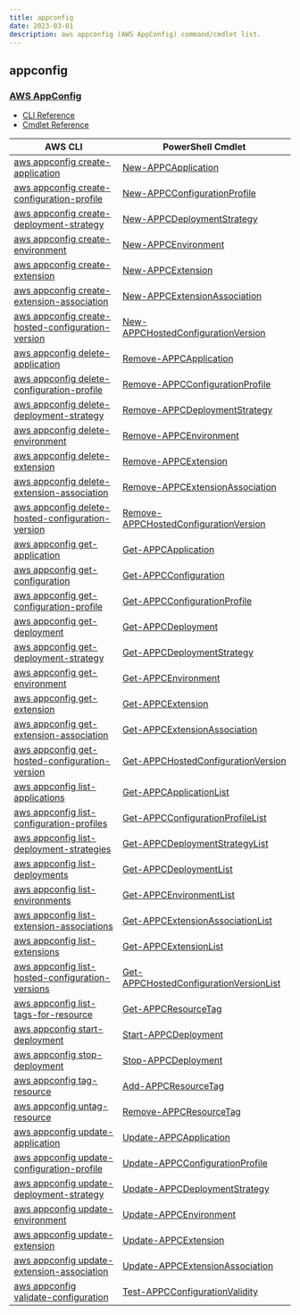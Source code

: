```yaml
---
title: appconfig
date: 2023-03-01
description: aws appconfig (AWS AppConfig) command/cmdlet list.
---
```


## appconfig

### [AWS AppConfig](https://docs.aws.amazon.com/systems-manager/latest/userguide/appconfig.html)

* [CLI Reference](https://docs.aws.amazon.com/cli/latest/reference/appconfig/index.html)
* [Cmdlet Reference](https://docs.aws.amazon.com/powershell/latest/reference/items/AppConfig_cmdlets.html)

|AWS CLI|PowerShell Cmdlet|
|----|----|
|[aws appconfig create-application](https://docs.aws.amazon.com/cli/latest/reference/appconfig/create-application.html)|[New-APPCApplication](https://docs.aws.amazon.com/powershell/latest/reference/items/New-APPCApplication.html)|
|[aws appconfig create-configuration-profile](https://docs.aws.amazon.com/cli/latest/reference/appconfig/create-configuration-profile.html)|[New-APPCConfigurationProfile](https://docs.aws.amazon.com/powershell/latest/reference/items/New-APPCConfigurationProfile.html)|
|[aws appconfig create-deployment-strategy](https://docs.aws.amazon.com/cli/latest/reference/appconfig/create-deployment-strategy.html)|[New-APPCDeploymentStrategy](https://docs.aws.amazon.com/powershell/latest/reference/items/New-APPCDeploymentStrategy.html)|
|[aws appconfig create-environment](https://docs.aws.amazon.com/cli/latest/reference/appconfig/create-environment.html)|[New-APPCEnvironment](https://docs.aws.amazon.com/powershell/latest/reference/items/New-APPCEnvironment.html)|
|[aws appconfig create-extension](https://docs.aws.amazon.com/cli/latest/reference/appconfig/create-extension.html)|[New-APPCExtension](https://docs.aws.amazon.com/powershell/latest/reference/items/New-APPCExtension.html)|
|[aws appconfig create-extension-association](https://docs.aws.amazon.com/cli/latest/reference/appconfig/create-extension-association.html)|[New-APPCExtensionAssociation](https://docs.aws.amazon.com/powershell/latest/reference/items/New-APPCExtensionAssociation.html)|
|[aws appconfig create-hosted-configuration-version](https://docs.aws.amazon.com/cli/latest/reference/appconfig/create-hosted-configuration-version.html)|[New-APPCHostedConfigurationVersion](https://docs.aws.amazon.com/powershell/latest/reference/items/New-APPCHostedConfigurationVersion.html)|
|[aws appconfig delete-application](https://docs.aws.amazon.com/cli/latest/reference/appconfig/delete-application.html)|[Remove-APPCApplication](https://docs.aws.amazon.com/powershell/latest/reference/items/Remove-APPCApplication.html)|
|[aws appconfig delete-configuration-profile](https://docs.aws.amazon.com/cli/latest/reference/appconfig/delete-configuration-profile.html)|[Remove-APPCConfigurationProfile](https://docs.aws.amazon.com/powershell/latest/reference/items/Remove-APPCConfigurationProfile.html)|
|[aws appconfig delete-deployment-strategy](https://docs.aws.amazon.com/cli/latest/reference/appconfig/delete-deployment-strategy.html)|[Remove-APPCDeploymentStrategy](https://docs.aws.amazon.com/powershell/latest/reference/items/Remove-APPCDeploymentStrategy.html)|
|[aws appconfig delete-environment](https://docs.aws.amazon.com/cli/latest/reference/appconfig/delete-environment.html)|[Remove-APPCEnvironment](https://docs.aws.amazon.com/powershell/latest/reference/items/Remove-APPCEnvironment.html)|
|[aws appconfig delete-extension](https://docs.aws.amazon.com/cli/latest/reference/appconfig/delete-extension.html)|[Remove-APPCExtension](https://docs.aws.amazon.com/powershell/latest/reference/items/Remove-APPCExtension.html)|
|[aws appconfig delete-extension-association](https://docs.aws.amazon.com/cli/latest/reference/appconfig/delete-extension-association.html)|[Remove-APPCExtensionAssociation](https://docs.aws.amazon.com/powershell/latest/reference/items/Remove-APPCExtensionAssociation.html)|
|[aws appconfig delete-hosted-configuration-version](https://docs.aws.amazon.com/cli/latest/reference/appconfig/delete-hosted-configuration-version.html)|[Remove-APPCHostedConfigurationVersion](https://docs.aws.amazon.com/powershell/latest/reference/items/Remove-APPCHostedConfigurationVersion.html)|
|[aws appconfig get-application](https://docs.aws.amazon.com/cli/latest/reference/appconfig/get-application.html)|[Get-APPCApplication](https://docs.aws.amazon.com/powershell/latest/reference/items/Get-APPCApplication.html)|
|[aws appconfig get-configuration](https://docs.aws.amazon.com/cli/latest/reference/appconfig/get-configuration.html)|[Get-APPCConfiguration](https://docs.aws.amazon.com/powershell/latest/reference/items/Get-APPCConfiguration.html)|
|[aws appconfig get-configuration-profile](https://docs.aws.amazon.com/cli/latest/reference/appconfig/get-configuration-profile.html)|[Get-APPCConfigurationProfile](https://docs.aws.amazon.com/powershell/latest/reference/items/Get-APPCConfigurationProfile.html)|
|[aws appconfig get-deployment](https://docs.aws.amazon.com/cli/latest/reference/appconfig/get-deployment.html)|[Get-APPCDeployment](https://docs.aws.amazon.com/powershell/latest/reference/items/Get-APPCDeployment.html)|
|[aws appconfig get-deployment-strategy](https://docs.aws.amazon.com/cli/latest/reference/appconfig/get-deployment-strategy.html)|[Get-APPCDeploymentStrategy](https://docs.aws.amazon.com/powershell/latest/reference/items/Get-APPCDeploymentStrategy.html)|
|[aws appconfig get-environment](https://docs.aws.amazon.com/cli/latest/reference/appconfig/get-environment.html)|[Get-APPCEnvironment](https://docs.aws.amazon.com/powershell/latest/reference/items/Get-APPCEnvironment.html)|
|[aws appconfig get-extension](https://docs.aws.amazon.com/cli/latest/reference/appconfig/get-extension.html)|[Get-APPCExtension](https://docs.aws.amazon.com/powershell/latest/reference/items/Get-APPCExtension.html)|
|[aws appconfig get-extension-association](https://docs.aws.amazon.com/cli/latest/reference/appconfig/get-extension-association.html)|[Get-APPCExtensionAssociation](https://docs.aws.amazon.com/powershell/latest/reference/items/Get-APPCExtensionAssociation.html)|
|[aws appconfig get-hosted-configuration-version](https://docs.aws.amazon.com/cli/latest/reference/appconfig/get-hosted-configuration-version.html)|[Get-APPCHostedConfigurationVersion](https://docs.aws.amazon.com/powershell/latest/reference/items/Get-APPCHostedConfigurationVersion.html)|
|[aws appconfig list-applications](https://docs.aws.amazon.com/cli/latest/reference/appconfig/list-applications.html)|[Get-APPCApplicationList](https://docs.aws.amazon.com/powershell/latest/reference/items/Get-APPCApplicationList.html)|
|[aws appconfig list-configuration-profiles](https://docs.aws.amazon.com/cli/latest/reference/appconfig/list-configuration-profiles.html)|[Get-APPCConfigurationProfileList](https://docs.aws.amazon.com/powershell/latest/reference/items/Get-APPCConfigurationProfileList.html)|
|[aws appconfig list-deployment-strategies](https://docs.aws.amazon.com/cli/latest/reference/appconfig/list-deployment-strategies.html)|[Get-APPCDeploymentStrategyList](https://docs.aws.amazon.com/powershell/latest/reference/items/Get-APPCDeploymentStrategyList.html)|
|[aws appconfig list-deployments](https://docs.aws.amazon.com/cli/latest/reference/appconfig/list-deployments.html)|[Get-APPCDeploymentList](https://docs.aws.amazon.com/powershell/latest/reference/items/Get-APPCDeploymentList.html)|
|[aws appconfig list-environments](https://docs.aws.amazon.com/cli/latest/reference/appconfig/list-environments.html)|[Get-APPCEnvironmentList](https://docs.aws.amazon.com/powershell/latest/reference/items/Get-APPCEnvironmentList.html)|
|[aws appconfig list-extension-associations](https://docs.aws.amazon.com/cli/latest/reference/appconfig/list-extension-associations.html)|[Get-APPCExtensionAssociationList](https://docs.aws.amazon.com/powershell/latest/reference/items/Get-APPCExtensionAssociationList.html)|
|[aws appconfig list-extensions](https://docs.aws.amazon.com/cli/latest/reference/appconfig/list-extensions.html)|[Get-APPCExtensionList](https://docs.aws.amazon.com/powershell/latest/reference/items/Get-APPCExtensionList.html)|
|[aws appconfig list-hosted-configuration-versions](https://docs.aws.amazon.com/cli/latest/reference/appconfig/list-hosted-configuration-versions.html)|[Get-APPCHostedConfigurationVersionList](https://docs.aws.amazon.com/powershell/latest/reference/items/Get-APPCHostedConfigurationVersionList.html)|
|[aws appconfig list-tags-for-resource](https://docs.aws.amazon.com/cli/latest/reference/appconfig/list-tags-for-resource.html)|[Get-APPCResourceTag](https://docs.aws.amazon.com/powershell/latest/reference/items/Get-APPCResourceTag.html)|
|[aws appconfig start-deployment](https://docs.aws.amazon.com/cli/latest/reference/appconfig/start-deployment.html)|[Start-APPCDeployment](https://docs.aws.amazon.com/powershell/latest/reference/items/Start-APPCDeployment.html)|
|[aws appconfig stop-deployment](https://docs.aws.amazon.com/cli/latest/reference/appconfig/stop-deployment.html)|[Stop-APPCDeployment](https://docs.aws.amazon.com/powershell/latest/reference/items/Stop-APPCDeployment.html)|
|[aws appconfig tag-resource](https://docs.aws.amazon.com/cli/latest/reference/appconfig/tag-resource.html)|[Add-APPCResourceTag](https://docs.aws.amazon.com/powershell/latest/reference/items/Add-APPCResourceTag.html)|
|[aws appconfig untag-resource](https://docs.aws.amazon.com/cli/latest/reference/appconfig/untag-resource.html)|[Remove-APPCResourceTag](https://docs.aws.amazon.com/powershell/latest/reference/items/Remove-APPCResourceTag.html)|
|[aws appconfig update-application](https://docs.aws.amazon.com/cli/latest/reference/appconfig/update-application.html)|[Update-APPCApplication](https://docs.aws.amazon.com/powershell/latest/reference/items/Update-APPCApplication.html)|
|[aws appconfig update-configuration-profile](https://docs.aws.amazon.com/cli/latest/reference/appconfig/update-configuration-profile.html)|[Update-APPCConfigurationProfile](https://docs.aws.amazon.com/powershell/latest/reference/items/Update-APPCConfigurationProfile.html)|
|[aws appconfig update-deployment-strategy](https://docs.aws.amazon.com/cli/latest/reference/appconfig/update-deployment-strategy.html)|[Update-APPCDeploymentStrategy](https://docs.aws.amazon.com/powershell/latest/reference/items/Update-APPCDeploymentStrategy.html)|
|[aws appconfig update-environment](https://docs.aws.amazon.com/cli/latest/reference/appconfig/update-environment.html)|[Update-APPCEnvironment](https://docs.aws.amazon.com/powershell/latest/reference/items/Update-APPCEnvironment.html)|
|[aws appconfig update-extension](https://docs.aws.amazon.com/cli/latest/reference/appconfig/update-extension.html)|[Update-APPCExtension](https://docs.aws.amazon.com/powershell/latest/reference/items/Update-APPCExtension.html)|
|[aws appconfig update-extension-association](https://docs.aws.amazon.com/cli/latest/reference/appconfig/update-extension-association.html)|[Update-APPCExtensionAssociation](https://docs.aws.amazon.com/powershell/latest/reference/items/Update-APPCExtensionAssociation.html)|
|[aws appconfig validate-configuration](https://docs.aws.amazon.com/cli/latest/reference/appconfig/validate-configuration.html)|[Test-APPCConfigurationValidity](https://docs.aws.amazon.com/powershell/latest/reference/items/Test-APPCConfigurationValidity.html)|

